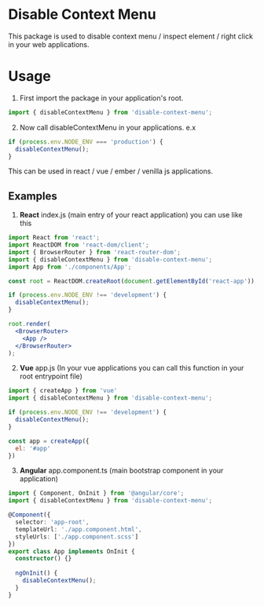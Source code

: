 # Disable Context Menu
This package is used to disable context menu / inspect element / right click in your web applications.

# Usage
1. First import the package in your application's root.
```js
import { disableContextMenu } from 'disable-context-menu';
```
2. Now call disableContextMenu in your applications.
e.x
```js
if (process.env.NODE_ENV === 'production') {
  disableContextMenu();
}
```

This can be used in react / vue / ember / venilla js applications.

## Examples
1. **React**
index.js (main entry of your react application) you can use like this
```jsx
import React from 'react';
import ReactDOM from 'react-dom/client';
import { BrowserRouter } from 'react-router-dom';
import { disableContextMenu } from 'disable-context-menu';
import App from './components/App';

const root = ReactDOM.createRoot(document.getElementById('react-app'));

if (process.env.NODE_ENV !== 'development') {
  disableContextMenu();
}

root.render(
  <BrowserRouter>
    <App />
  </BrowserRouter>
);

```

2. **Vue**
app.js (In your vue applications you can call this function in your root entrypoint file)
```js
import { createApp } from 'vue'
import { disableContextMenu } from 'disable-context-menu';

if (process.env.NODE_ENV !== 'development') {
  disableContextMenu();
}

const app = createApp({
  el: '#app'
})
```

3. **Angular**
app.component.ts (main bootstrap component in your application)
```ts
import { Component, OnInit } from '@angular/core';
import { disableContextMenu } from 'disable-context-menu';

@Component({
  selector: 'app-root',
  templateUrl: './app.component.html',
  styleUrls: ['./app.component.scss']
})
export class App implements OnInit {
  constructor() {}
  
  ngOnInit() {
    disableContextMenu();
  }
}

```